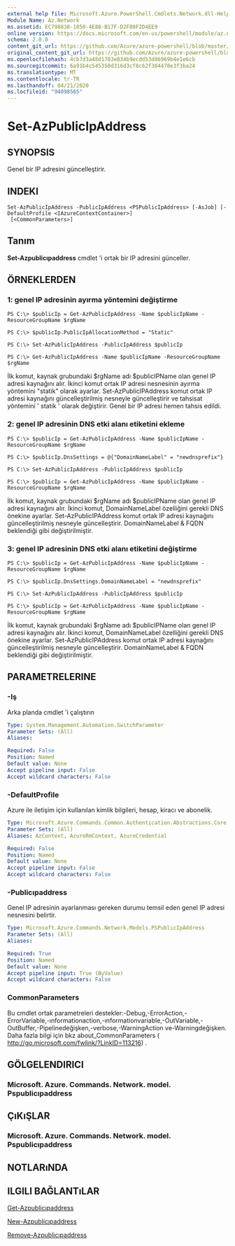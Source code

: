 ```yaml
---
external help file: Microsoft.Azure.PowerShell.Cmdlets.Network.dll-Help.xml
Module Name: Az.Network
ms.assetid: EC798838-1850-4E88-B17F-D2F00F2D4EE9
online version: https://docs.microsoft.com/en-us/powershell/module/az.network/set-azpublicipaddress
schema: 2.0.0
content_git_url: https://github.com/Azure/azure-powershell/blob/master/src/Network/Network/help/Set-AzPublicIpAddress.md
original_content_git_url: https://github.com/Azure/azure-powershell/blob/master/src/Network/Network/help/Set-AzPublicIpAddress.md
ms.openlocfilehash: 4cb7d3a48d1783e834b9ecdd53d86969b4e1e6cb
ms.sourcegitcommit: 6a91b4c545350d316d3cf8c62f384478e3f3ba24
ms.translationtype: MT
ms.contentlocale: tr-TR
ms.lasthandoff: 04/21/2020
ms.locfileid: "94098565"
---
```

# Set-AzPublicIpAddress

## SYNOPSIS
Genel bir IP adresini güncelleştirir.

## INDEKI

```
Set-AzPublicIpAddress -PublicIpAddress <PSPublicIpAddress> [-AsJob] [-DefaultProfile <IAzureContextContainer>]
 [<CommonParameters>]
```

## Tanım
**Set-Azpublicıpaddress** cmdlet 'i ortak bir IP adresini günceller.

## ÖRNEKLERDEN

### 1: genel IP adresinin ayırma yöntemini değiştirme
```
PS C:\> $publicIp = Get-AzPublicIpAddress -Name $publicIpName -ResourceGroupName $rgName

PS C:\> $publicIp.PublicIpAllocationMethod = "Static"
    
PS C:\> Set-AzPublicIpAddress -PublicIpAddress $publicIp

PS C:\> Get-AzPublicIpAddress -Name $publicIpName -ResourceGroupName $rgName
```

 İlk komut, kaynak grubundaki $rgName adı $publicIPName olan genel IP adresi kaynağını alır.
İkinci komut ortak IP adresi nesnesinin ayırma yöntemini "statik" olarak ayarlar.
Set-AzPublicIPAddress komut ortak IP adresi kaynağını güncelleştirilmiş nesneyle güncelleştirir ve tahsisat yöntemini ' statik ' olarak değiştirir. Genel bir IP adresi hemen tahsis edildi.

### 2: genel IP adresinin DNS etki alanı etiketini ekleme
```
PS C:\> $publicIp = Get-AzPublicIpAddress -Name $publicIpName -ResourceGroupName $rgName

PS C:\> $publicIp.DnsSettings = @{"DomainNameLabel" = "newdnsprefix"}
    
PS C:\> Set-AzPublicIpAddress -PublicIpAddress $publicIp

PS C:\> $publicIp = Get-AzPublicIpAddress -Name $publicIpName -ResourceGroupName $rgName
```

İlk komut, kaynak grubundaki $rgName adı $publicIPName olan genel IP adresi kaynağını alır.
İkinci komut, DomainNameLabel özelliğini gerekli DNS önekine ayarlar.
Set-AzPublicIPAddress komut ortak IP adresi kaynağını güncelleştirilmiş nesneyle güncelleştirir. DomainNameLabel & FQDN beklendiği gibi değiştirilmiştir.
    
### 3: genel IP adresinin DNS etki alanı etiketini değiştirme
```
PS C:\> $publicIp = Get-AzPublicIpAddress -Name $publicIpName -ResourceGroupName $rgName

PS C:\> $publicIp.DnsSettings.DomainNameLabel = "newdnsprefix"
    
PS C:\> Set-AzPublicIpAddress -PublicIpAddress $publicIp

PS C:\> $publicIp = Get-AzPublicIpAddress -Name $publicIpName -ResourceGroupName $rgName
```

İlk komut, kaynak grubundaki $rgName adı $publicIPName olan genel IP adresi kaynağını alır.
İkinci komut, DomainNameLabel özelliğini gerekli DNS önekine ayarlar.
Set-AzPublicIPAddress komut ortak IP adresi kaynağını güncelleştirilmiş nesneyle güncelleştirir. DomainNameLabel & FQDN beklendiği gibi değiştirilmiştir.

## PARAMETRELERINE

### -Iş
Arka planda cmdlet 'i çalıştırın

```yaml
Type: System.Management.Automation.SwitchParameter
Parameter Sets: (All)
Aliases:

Required: False
Position: Named
Default value: None
Accept pipeline input: False
Accept wildcard characters: False
```

### -DefaultProfile
Azure ile iletişim için kullanılan kimlik bilgileri, hesap, kiracı ve abonelik.

```yaml
Type: Microsoft.Azure.Commands.Common.Authentication.Abstractions.Core.IAzureContextContainer
Parameter Sets: (All)
Aliases: AzContext, AzureRmContext, AzureCredential

Required: False
Position: Named
Default value: None
Accept pipeline input: False
Accept wildcard characters: False
```

### -Publicıpaddress
Genel IP adresinin ayarlanması gereken durumu temsil eden genel IP adresi nesnesini belirtir.

```yaml
Type: Microsoft.Azure.Commands.Network.Models.PSPublicIpAddress
Parameter Sets: (All)
Aliases:

Required: True
Position: Named
Default value: None
Accept pipeline input: True (ByValue)
Accept wildcard characters: False
```

### CommonParameters
Bu cmdlet ortak parametreleri destekler:-Debug,-ErrorAction,-ErrorVariable,-ınformationaction,-ınformationvariable,-OutVariable,-OutBuffer,-Pipelinedeğişken,-verbose,-WarningAction ve-Warningdeğişken. Daha fazla bilgi için bkz about_CommonParameters ( http://go.microsoft.com/fwlink/?LinkID=113216) .

## GÖLGELENDIRICI

### Microsoft. Azure. Commands. Network. model. Pspublicıpaddress

## ÇıKıŞLAR

### Microsoft. Azure. Commands. Network. model. Pspublicıpaddress

## NOTLARıNDA

## ILGILI BAĞLANTıLAR

[Get-Azpublicıpaddress](./Get-AzPublicIpAddress.md)

[New-Azpublicıpaddress](./New-AzPublicIpAddress.md)

[Remove-Azpublicıpaddress](./Remove-AzPublicIpAddress.md)


